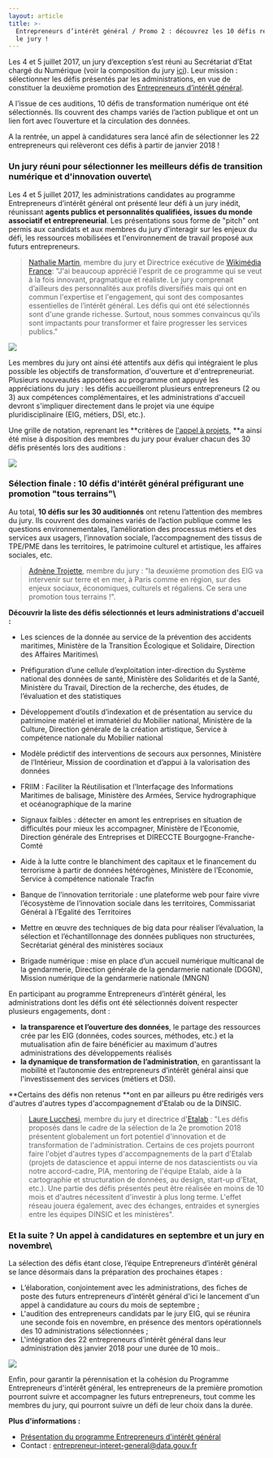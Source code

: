 ```yaml
---
layout: article
title: >-
  Entrepreneurs d’intérêt général / Promo 2 : découvrez les 10 défis retenus par
  le jury !
---
```

Les 4 et 5 juillet 2017, un jury d’exception s’est réuni au Secrétariat d’Etat chargé du Numérique (voir la composition du jury [ici](https://www.etalab.gouv.fr/decouvrez-les-membres-du-jury-du-programme-entrepreneurs-dinteret-general)). Leur mission : sélectionner les défis présentés par les administrations, en vue de constituer la deuxième promotion des [Entrepreneurs d’intérêt général](https://www.etalab.gouv.fr/entrepreneurs-dinteret-general).

A l’issue de ces auditions, 10 défis de transformation numérique ont été sélectionnés. Ils couvrent des champs variés de l’action publique et ont un lien fort avec l’ouverture et la circulation des données.

A la rentrée, un appel à candidatures sera lancé afin de sélectionner les 22 entrepreneurs qui relèveront ces défis à partir de janvier 2018 !

### Un jury réuni pour sélectionner les meilleurs défis de transition numérique et d'innovation ouverte\\

Les 4 et 5 juillet 2017, les administrations candidates au programme Entrepreneurs d’intérêt général ont présenté leur défi à un jury inédit, réunissant **agents publics et personnalités qualifiées, issues du monde associatif et entrepreneurial**. Les présentations sous forme de "pitch" ont permis aux candidats et aux membres du jury d'interagir sur les enjeux du défi, les ressources mobilisées et l'environnement de travail proposé aux futurs entrepreneurs.

> [Nathalie Martin](https://twitter.com/NAMM82), membre du jury et Directrice exécutive de [Wikimédia France](https://twitter.com/Wikimedia_Fr): "J'ai beaucoup apprécié l'esprit de ce programme qui se veut à la fois innovant, pragmatique et réaliste. Le jury comprenait d’ailleurs des personnalités aux profils diversifiés mais qui ont en commun l'expertise et l'engagement, qui sont des composantes essentielles de l’intérêt général. Les défis qui ont été sélectionnés sont d'une grande richesse. Surtout, nous sommes convaincus qu'ils sont impactants pour transformer et faire progresser les services publics."

![](https://www.etalab.gouv.fr/wp-content/uploads/2017/07/jury-blog-bis.jpg)

Les membres du jury ont ainsi été attentifs aux défis qui intégraient le plus possible les objectifs de transformation, d'ouverture et d'entrepreneuriat. Plusieurs nouveautés apportées au programme ont appuyé les appréciations du jury : les défis accueilleront plusieurs entrepreneurs (2 ou 3) aux compétences complémentaires, et les administrations d'accueil devront s'impliquer directement dans le projet via une équipe pluridisciplinaire (EIG, métiers, DSI, etc.).

Une grille de notation, reprenant les \*\*critères de [l'appel à projets,](https://www.etalab.gouv.fr/appel-a-projets-administrations-lancez-vos-defis-a-la-prochaine-promotion-dentrepreneurs-dinteret-general) \*\*a ainsi été mise à disposition des membres du jury pour évaluer chacun des 30 défis présentés lors des auditions :

[![](https://www.etalab.gouv.fr/wp-content/uploads/2017/07/Image1-426x529.png)](https://www.etalab.gouv.fr/wp-content/uploads/2017/07/Image1.png)

### Sélection finale : 10 défis d'intérêt général préfigurant une promotion "tous terrains"\\

Au total, **10 défis sur les 30 auditionnés** ont retenu l’attention des membres du jury. Ils couvrent des domaines variés de l’action publique comme les questions environnementales, l’amélioration des processus métiers et des services aux usagers, l’innovation sociale, l’accompagnement des tissus de TPE/PME dans les territoires, le patrimoine culturel et artistique, les affaires sociales, etc.

> [Adnène Trojette](https://twitter.com/trojette), membre du jury : "la deuxième promotion des EIG va intervenir sur terre et en mer, à Paris comme en région, sur des enjeux sociaux, économiques, culturels et régaliens. Ce sera une promotion tous terrains !".

**Découvrir la liste des défis sélectionnés et leurs administrations d'accueil :**

* Les sciences de la donnée au service de la prévention des accidents maritimes, Ministère de la Transition Écologique et Solidaire, Direction des Affaires Maritimes\\


* Préfiguration d’une cellule d’exploitation inter-direction du Système national des données de santé, Ministère des Solidarités et de la Santé, Ministère du Travail, Direction de la recherche, des études, de l’évaluation et des statistiques
* Développement d’outils d’indexation et de présentation au service du patrimoine matériel et immatériel du Mobilier national, Ministère de la Culture, Direction générale de la création artistique, Service à compétence nationale du Mobilier national
* Modèle prédictif des interventions de secours aux personnes, Ministère de l’Intérieur, Mission de coordination et d’appui à la valorisation des données
* FRIIM : Faciliter la Réutilisation et l’Interfaçage des Informations Maritimes de balisage, Ministère des Armées, Service hydrographique et océanographique de la marine
* Signaux faibles : détecter en amont les entreprises en situation de difficultés pour mieux les accompagner, Ministère de l’Economie, Direction générale des Entreprises et DIRECCTE Bourgogne-Franche-Comté
* Aide à la lutte contre le blanchiment des capitaux et le financement du terrorisme à partir de données hétérogènes, Ministère de l’Economie, Service à compétence nationale Tracfin
* Banque de l’innovation territoriale : une plateforme web pour faire vivre l’écosystème de l’innovation sociale dans les territoires, Commissariat Général à l’Egalité des Territoires
* Mettre en œuvre des techniques de big data pour réaliser l’évaluation, la sélection et l’échantillonnage des données publiques non structurées, Secrétariat général des ministères sociaux
* Brigade numérique : mise en place d’un accueil numérique multicanal de la gendarmerie, Direction générale de la gendarmerie nationale (DGGN), Mission numérique de la gendarmerie nationale (MNGN)

En participant au programme Entrepreneurs d’intérêt général, les administrations dont les défis ont été sélectionnés doivent respecter plusieurs engagements, dont :

* **la transparence et l’ouverture des données**, le partage des ressources crée par les EIG (données, codes sources, méthodes, etc.) et la mutualisation afin de faire bénéficier au maximum d'autres administrations des développements réalisés
* **la dynamique de transformation de l’administration**, en garantissant la mobilité et l’autonomie des entrepreneurs d’intérêt général ainsi que l'investissement des services (métiers et DSI).

\*\*Certains des défis non retenus \*\*ont en par ailleurs pu être redirigés vers d'autres d'autres types d'accompagnement d'Etalab ou de la DINSIC.

> [Laure Lucchesi](https://twitter.com/laurelucchesi), membre du jury et directrice d'[Etalab](https://twitter.com/etalab) : "Les défis proposés dans le cadre de la sélection de la 2e promotion 2018 présentent globalement un fort potentiel d'innovation et de transformation de l'administration. Certains de ces projets pourront faire l'objet d'autres types d'accompagnements de la part d'Etalab (projets de datascience et appui interne de nos datascientists ou via notre accord-cadre, PIA, mentoring de l'équipe Etalab, aide à la cartographie et structuration de données, au design, start-up d'Etat, etc.). Une partie des défis présentés peut être réalisée en moins de 10 mois et d'autres nécessitent d'investir à plus long terme. L'effet réseau jouera également, avec des échanges, entraides et synergies entre les équipes DINSIC et les ministères".

### 

### Et la suite ? Un appel à candidatures en septembre et un jury en novembre\\

La sélection des défis étant close, l’équipe Entrepreneurs d’intérêt général se lance désormais dans la préparation des prochaines étapes :

* L’élaboration, conjointement avec les administrations, des fiches de poste des futurs entrepreneurs d’intérêt général d'ici le lancement d'un appel à candidature au cours du mois de septembre ;
* L'audition des entrepreneurs candidats par le jury EIG, qui se réunira une seconde fois en novembre, en présence des mentors opérationnels des 10 administrations sélectionnées ;
* L'intégration des 22 entrepreneurs d’intérêt général dans leur administration dès janvier 2018 pour une durée de 10 mois..

![](https://www.etalab.gouv.fr/wp-content/uploads/2017/07/FLECHE-2.png)

Enfin, pour garantir la pérennisation et la cohésion du Programme Entrepreneurs d'intérêt général, les entrepreneurs de la première promotion pourront suivre et accompagner les futurs entrepreneurs, tout comme les membres du jury, qui pourront suivre un défi de leur choix dans la durée.

**Plus d'informations :**

* [Présentation du programme Entrepreneurs d'intérêt général](https://www.etalab.gouv.fr/entrepreneurs-dinteret-general)
* Contact : [entrepreneur-interet-general@data.gouv.fr](mailto:entrepreneur-interet-general@data.gouv.fr)

